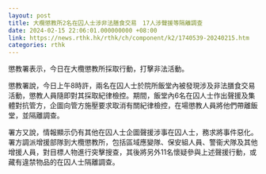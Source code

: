 ```yaml
---
layout: post
title: 大欖懲教所2名在囚人士涉非法膳食交易　17人涉聲援等隔離調查
date: 2024-02-15 22:06:01.000000000 +08:00
link: https://news.rthk.hk/rthk/ch/component/k2/1740539-20240215.htm
categories: rthk
---
```


​懲教署表示，今日在大欖懲教所採取行動，打擊非法活動。

懲教署說，今日上午8時許，兩名在囚人士於院所飯堂內被發現涉及非法膳食交易活動，懲教人員隨即對其採取紀律檢控。期間，飯堂內6名在囚人士作出聲援及集體對抗管方，企圖向管方施壓要求取消有關紀律檢控，在場懲教人員將他們帶離飯堂，並隔離調查。

署方又說，情報顯示仍有其他在囚人士企圖聲援涉事在囚人士，務求將事件惡化。署方調派增援部隊到大欖懲教所，包括區域應變隊、保安組人員、警衞犬隊及其他增援人員，對目標人物進行突擊搜查，其後將另外11名懷疑參與上述聲援行動，或藏有違禁物品的在囚人士隔離調查。
